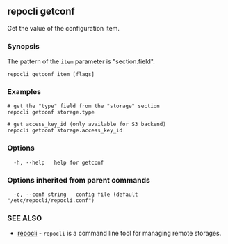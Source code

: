 ## repocli getconf

Get the value of the configuration item.

### Synopsis

The pattern of the `item` parameter is "section.field".

```
repocli getconf item [flags]
```

### Examples

```
# get the "type" field from the "storage" section
repocli getconf storage.type

# get access_key_id (only available for S3 backend)
repocli getconf storage.access_key_id
```

### Options

```
  -h, --help   help for getconf
```

### Options inherited from parent commands

```
  -c, --conf string   config file (default "/etc/repocli/repocli.conf")
```

### SEE ALSO

* [repocli](repocli.md)	 - `repocli` is a command line tool for managing remote storages.

